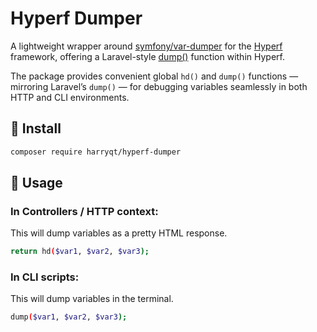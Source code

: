 # Hyperf Dumper

A lightweight wrapper around [symfony/var-dumper](https://symfony.com/doc/current/components/var_dumper.html) for the [Hyperf](https://github.com/hyperf/hyperf) framework, offering a Laravel-style [dump()](https://laravel.com/docs/12.x/helpers#method-dump) function within Hyperf.

The package provides convenient global `hd()` and `dump()` functions — mirroring Laravel’s `dump()` — for debugging variables seamlessly in both HTTP and CLI environments.

## 🧩 Install

```sh
composer require harryqt/hyperf-dumper
```

## 🚀 Usage

### In Controllers / HTTP context:

This will dump variables as a pretty HTML response.

```sh
return hd($var1, $var2, $var3);
```

### In CLI scripts:

This will dump variables in the terminal.

```sh
dump($var1, $var2, $var3);
```
